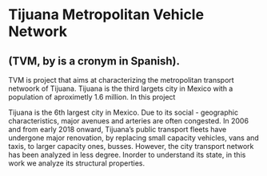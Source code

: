 # Tijuana Metropolitan Vehicle Network
## (TVM, by is a cronym in Spanish).

TVM is project that aims at characterizing the metropolitan transport netwoork of Tijuana. Tijuana is the third largets city in Mexico with a population of aproximetly 1.6 million. In this project 

Tijuana is the 6th largest city in Mexico.  Due to its social - geographic characteristics,  major avenues and arteries are often congested. In 2006 and from early 2018 onward, Tijuana’s public transport fleets have undergone major renovation, by replacing small capacity vehicles, vans and taxis, to larger capacity ones, busses. However, the city transport network has been analyzed in less degree. Inorder  to  understand  its  state,  in this work we  analyze  its  structural  properties. 
